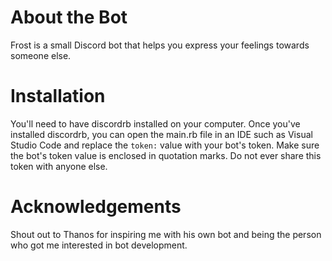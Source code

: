 # About the Bot
Frost is a small Discord bot that helps you express your feelings towards someone else.

# Installation 
You'll need to have discordrb installed on your computer. Once you've installed discordrb, you can open the main.rb file in an IDE such as Visual Studio Code and replace the ```token:``` value with your bot's token. Make sure the bot's token value is enclosed in quotation marks. Do not ever share this token with anyone else. 

# Acknowledgements 
Shout out to Thanos for inspiring me with his own bot and being the person who got me interested in bot development. 
